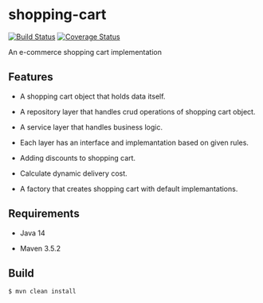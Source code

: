 # shopping-cart

[![Build Status](https://travis-ci.com/fuatkarakus/shopping-cart.svg?branch=master)](https://travis-ci.com/fuatkarakus/shopping-cart)
[![Coverage Status](https://coveralls.io/repos/github/fuatkarakus/shopping-cart/badge.svg)](https://coveralls.io/github/fuatkarakus/shopping-cart)

An e-commerce shopping cart implementation

## Features

- A shopping cart object that holds data itself.

- A repository layer that handles crud operations of shopping cart object.

- A service layer that handles business logic. 

- Each layer has an interface and implemantation based on given rules.

- Adding discounts to shopping cart.

- Calculate dynamic delivery cost.

- A factory that creates shopping cart with default implemantations. 


## Requirements

- Java 14

- Maven 3.5.2

## Build 

`$ mvn clean install`
